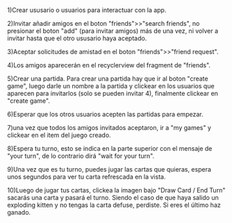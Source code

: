 1)Crear ususario o usuarios para interactuar con la app.

2)Invitar añadir amigos en el boton "friends">>"search friends", no presionar el boton "add" (para invitar amigos) más de una vez, ni volver a invitar hasta que el otro ususario haya aceptado.

3)Aceptar solicitudes de amistad en el boton "friends">>"friend request".

4)Los amigos aparecerán en el recyclerview del fragment de "friends".

5)Crear una partida. Para crear una partida hay que ir al boton "create game", luego darle un nombre a la partida y clickear en los usuarios que aparecen para invitarlos (solo se pueden invitar 4), finalmente clickear en "create game".

6)Esperar que los otros usuarios acepten las partidas para empezar.

7)una vez que todos los amigos invitados aceptaron, ir a "my games" y clickear en el item del juego creado.

8)Espera tu turno, esto se indica en la parte superior con el mensaje de "your turn", de lo contrario dirá "wait for your turn".

9)Una vez que es tu turno, puedes jugar las cartas que quieras, espera unos segundos para ver tu carta refrescada en la vista.

10)Luego de jugar tus cartas, clickea la imagen bajo "Draw Card / End Turn" sacarás una carta y pasará el turno. Siendo el caso de que haya salido un exploding kitten y no tengas la carta defuse, perdiste. Si eres el último haz ganado.
